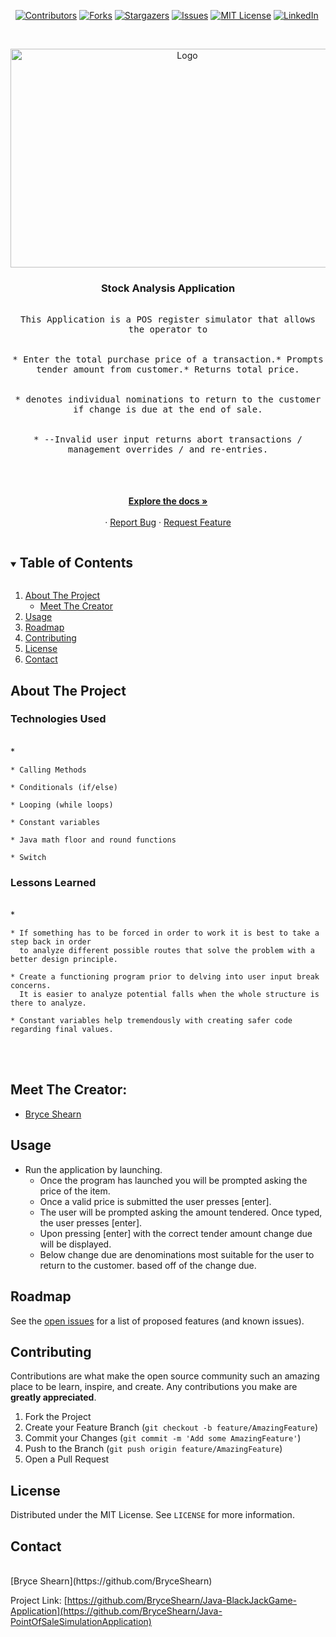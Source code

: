 <i></i>   [![Contributors][contributors-shield]][contributors-url]
[![Forks][forks-shield]][forks-url]
[![Stargazers][stars-shield]][stars-url]
[![Issues][issues-shield]][issues-url]
[![MIT License][license-shield]][license-url]
[![LinkedIn][linkedin-shield]][linkedin-url]
  
  

<!-- PROJECT LOGO -->
<br />
<p align="center">
  <a href="https://github.com/BryceShearn/Java-PointOfSaleSimulationApplication">
    <img src="" alt="Logo" width="550" height="350">
  </a>

  <h3 align="center">Stock Analysis Application</h3>

  <p align="center">
    <kbd>
      <br />
      This Application is a POS register simulator that allows the operator to
      <br />
      <br />
      <br />
       * Enter the total purchase price of a transaction.* Prompts tender amount from customer.* Returns total price.
      <br />
      <br />
      <br />
      * denotes individual nominations to return to the customer if change is due at the end of sale.
      <br />
      <br />
      <br />
      * --Invalid user input returns abort transactions / management overrides / and re-entries.
      <br />
      <br />
      <br />
    </kbd>
  <br />
  <br />
    <a href="https://github.com/BryceShearn/Java-PointOfSaleSimulationApplication"><strong>Explore the docs »</strong></a>
    <br />
    <br />
    ·
    <a href="https://github.com/BryceShearn/Java-PointOfSaleSimulationApplication/issues">Report Bug</a>
    ·
    <a href="https://github.com/BryceShearn/Java-PointOfSaleSimulationApplication/issues">Request Feature</a>
  </p>
</p>



<!-- TABLE OF CONTENTS -->
<details open="open">
  <summary><h2 style="display: inline-block">Table of Contents</h2></summary>
  <ol>
    <li>
      <a href="#about-the-project">About The Project</a>
      <ul>
        <li><a href="#meet-the-creator">Meet The Creator</a></li>
      </ul>
    </li>
    <li><a href="#usage">Usage</a></li>
    <li><a href="#roadmap">Roadmap</a></li>
    <li><a href="#contributing">Contributing</a></li>
    <li><a href="#license">License</a></li>
    <li><a href="#contact">Contact</a></li>
  </ol>
</details>



<!-- ABOUT THE PROJECT -->
## About The Project
<i></i>
### Technologies Used
<br />
* <i></i>    

    * Calling Methods

    * Conditionals (if/else)

    * Looping (while loops)

    * Constant variables

    * Java math floor and round functions

    * Switch

### Lessons Learned
<br />
* <i></i>

    * If something has to be forced in order to work it is best to take a step back in order
      to analyze different possible routes that solve the problem with a better design principle.

    * Create a functioning program prior to delving into user input break concerns.
      It is easier to analyze potential falls when the whole structure is there to analyze.

    * Constant variables help tremendously with creating safer code regarding final values.

<br />
<br />

## Meet The Creator:
* [Bryce Shearn](https://github.com/BryceShearn)

<!-- USAGE EXAMPLES -->
## Usage

* Run the application by launching.
    * Once the program has launched you will be prompted asking the price of the item.
    * Once a valid price is submitted the user presses [enter].
    * The user will be prompted asking the amount tendered. Once typed, the user presses [enter].
    * Upon pressing [enter] with the correct tender amount change due will be displayed.
    * Below change due are denominations most suitable for the user to return to the customer.
      based off of the change due.

<!-- ROADMAP -->
## Roadmap

See the [open issues](https://github.com/BryceShearn/Java-PointOfSaleSimulationApplication/issues) for a list of proposed features (and known issues).



<!-- CONTRIBUTING -->
## Contributing

Contributions are what make the open source community such an amazing place to be learn, inspire, and create. Any contributions you make are **greatly appreciated**.

1. Fork the Project
2. Create your Feature Branch (`git checkout -b feature/AmazingFeature`)
3. Commit your Changes (`git commit -m 'Add some AmazingFeature'`)
4. Push to the Branch (`git push origin feature/AmazingFeature`)
5. Open a Pull Request



<!-- LICENSE -->
## License

Distributed under the MIT License. See `LICENSE` for more information.



<!-- CONTACT -->
## Contact
<br />
[Bryce Shearn](https://github.com/BryceShearn)
<br />

Project Link: [https://github.com/BryceShearn/Java-BlackJackGame-Application](https://github.com/BryceShearn/Java-PointOfSaleSimulationApplication)







<!-- MARKDOWN LINKS & IMAGES -->
<!-- https://www.markdownguide.org/basic-syntax/#reference-style-links -->
[contributors-shield]: https://img.shields.io/github/contributors/BryceShearn/Java-PointOfSaleSimulationApplication.svg?style=for-the-badge
[contributors-url]: https://github.com/BryceShearn/Java-PointOfSaleSimulationApplication/graphs/contributors
[forks-shield]: https://img.shields.io/github/forks/BryceShearn/Java-PointOfSaleSimulationApplication.svg?style=for-the-badge
[forks-url]: https://github.com/BryceShearn/Java-PointOfSaleSimulationApplication/network/members
[stars-shield]: https://img.shields.io/github/stars/BryceShearn/Java-PointOfSaleSimulationApplication.svg?style=for-the-badge
[stars-url]: https://github.com/BryceShearn/Java-PointOfSaleSimulationApplication/stargazers
[issues-shield]: https://img.shields.io/github/issues/BryceShearn/Java-PointOfSaleSimulationApplication.svg?style=for-the-badge
[issues-url]: https://github.com/BryceShearn/Java-PointOfSaleSimulationApplication/issues
[license-shield]: https://img.shields.io/github/license/BryceShearn/Java-PointOfSaleSimulationApplication.svg?style=for-the-badge
[license-url]: https://github.com/BryceShearn/Java-PointOfSaleSimulationApplication/blob/master/LICENSE.txt
[linkedin-shield]: https://img.shields.io/badge/-LinkedIn-black.svg?style=for-the-badge&logo=linkedin&colorB=555
[linkedin-url]: https://linkedin.com/in/BryceShearn

